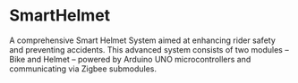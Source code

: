 # SmartHelmet
A comprehensive Smart Helmet System aimed at enhancing rider safety and preventing accidents. This advanced system consists of two modules – Bike and Helmet – powered by Arduino UNO microcontrollers and communicating via Zigbee submodules.

